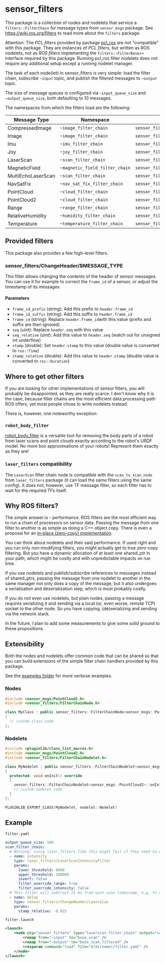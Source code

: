# sensor\_filters

This package is a collection of nodes and nodelets that service a `filters::FilterChain` for message types from `sensor_msgs` package.
See https://wiki.ros.org/filters to read more about the `filters` package.

Attention: The *PCL filters* provided by package [pcl_ros](http://wiki.ros.org/pcl_ros/Tutorials/filters) are not "compatible" with this package. They are instances of *PCL filters*, but written as ROS nodelets, not as *ROS filters* implementing the `filters::FilterBase<>` interface required by this package. Running pcl_ros filter nodelets does not require any additional setup except a running nodelet manager.

The task of each node(let) in sensor_filters is very simple: load the filter chain, subscribe `~input` topic, and publish the filtered messages to `~output` topic.

The size of message queues is configured via `~input_queue_size` and `~output_queue_size`, both defaulting to 10 messages.

The namespaces from which the filters load are the following:

| Message Type | Namespace | Nodelet Name |
|--------------|-----------|--------------|
| CompressedImage | `~image_filter_chain` | `sensor_filters/compressedimage_filter_chain` |
| Image | `~image_filter_chain` | `sensor_filters/image_filter_chain` |
| Imu | `~imu_filter_chain` | `sensor_filters/imu_filter_chain` |
| Joy | `~joy_filter_chain` | `sensor_filters/joy_filter_chain` |
| LaserScan | `~scan_filter_chain` | `sensor_filters/laserscan_filter_chain` |
| MagneticField | `~magnetic_field_filter_chain` | `sensor_filters/magneticfield_filter_chain` |
| MultiEchoLaserScan | `~scan_filter_chain` | `sensor_filters/multiecholaserscan_filter_chain` |
| NavSatFix | `~nav_sat_fix_filter_chain` | `sensor_filters/navsatfix_filter_chain` |
| PointCloud | `~cloud_filter_chain` | `sensor_filters/pointcloud_filter_chain` |
| PointCloud2 | `~cloud_filter_chain` | `sensor_filters/pointcloud2_filter_chain` |
| Range | `~range_filter_chain` | `sensor_filters/range_filter_chain` |
| RelativeHumidity | `~humidity_filter_chain` | `sensor_filters/relativehumidity_filter_chain` |
| Temperature | `~temperature_filter_chain` | `sensor_filters/temperature_filter_chain` |

## Provided filters

This package also provides a few high-level filters.

### sensor_filters/ChangeHeader/$MESSAGE_TYPE

This filter allows changing the contents of the header of sensor messages. You can use it for example to correct the `frame_id` of a sensor, or adjust the timestamp of its messages.

#### Parameters

- `frame_id_prefix` (string): Add this prefix to `header.frame_id`
- `frame_id_suffix` (string): Add this suffix to `header.frame_id`
- `frame_id` (string): Replace `header.frame_id`with this value (prefix and suffix are then ignored)
- `seq` (uint): Replace `header.seq` with this value
- `seq_relative` (uint): Add this value to `header.seq` (watch out for unsigned int underflow)
- `stamp` (double): Set `header.stamp` to this value (double value is converted to `ros::Time`)
- `stamp_relative` (double): Add this value to `header.stamp` (double value is converted to `ros::Duration`)

## Where to get other filters

If you are looking for other implementations of sensor filters, you will probably be disappointed, as they are really scarce. I don't know why it is the case, because filter chains are the most efficient data processing path ROS offers, yet most people chose to write nodelets instead.

There is, however, one noteworthy exception:

### `robot_body_filter`

[robot_body_filter](http://wiki.ros.org/robot_body_filter) is a versatile tool for removing the body parts of a robot from laser scans and point clouds exactly according to the robot's URDF model. No more box approximations of your robots! Represent them exactly as they are!

### `laser_filters` compatibility

The `LaserScan` filter chain node is compatible with the `scan_to_scan_node` from `laser_filters` package (it can load the same filters using the same config).
It does not, however, use TF message filter, so each filter has to wait for the required TFs itself.

## Why ROS filters?

The simple answer is - performance. ROS filters are the most efficient way to run a chain of processors on sensor data. Passing the message from one filter to another is as simple as doing a C++ object copy. There is even a proposal for an [in-place (zero-copy) implementation](https://github.com/ros/filters/pull/38).

You can think about nodelets and their said performance. If used right and you run only non-modifying filters, you might actually get to true zero-copy filtering. But you have a dynamic allocation of at least one shared_ptr in your path, which might be costly and with unpredictable impacts on run time.

If you use nodelets and publish/subscribe references to messages instead of shared_ptrs, passing the message from one nodelet to another in the same manager not only does a copy of the message, but it also undergoes a serialization and deserialization step, which is most probably costly.

If you do not even use nodelets, but plain nodes, passing a message requires serializing it and sending via a local (or, even worse, remote TCP) socket to the other node. So you have copying, (de)serializing and sending via the network stack.

In the future, I plan to add some measurements to give some solid ground to these propositions.

## Extensibility

Both the nodes and nodelets offer common code that can be shared so that you can build extensions of the simple filter chain handlers provided by this package.

See the [examples folder](https://github.com/ctu-vras/sensor_filters/blob/master/examples) for more verbose examples.

### Nodes

```C++
#include <sensor_msgs/PointCloud2.h>
#include <sensor_filters/FilterChainNode.h>

class MyClass : public sensor_filters::FilterChainNode<sensor_msgs::PointCloud2>
{
  // custom class code
};
```

### Nodelets

```C++
#include <pluginlib/class_list_macros.h>
#include <sensor_msgs/PointCloud2.h>
#include <sensor_filters/FilterChainNodelet.h>

class MyNodelet : public sensor_filters::FilterChainNodelet<sensor_msgs::PointCloud2>
{
  protected: void onInit() override
  {
    sensor_filters::FilterChainNodelet<sensor_msgs::PointCloud2>::onInit();
    // custom nodelet code
  }
};

PLUGINLIB_EXPORT_CLASS(MyNodelet, nodelet::Nodelet)
```

## Example

`filter.yaml`

```YAML
output_queue_size: 100
scan_filter_chain:
  # Warning: using laser_filters like this might fail if they need to wait for some TFs; intensity filter does not.
  - name: intensity
    type: laser_filters/LaserScanIntensityFilter
    params:
      lower_threshold: 8000
      upper_threshold: 100000
      invert: false
      filter_override_range: true
      filter_override_intensity: false
  # This filter will subtract 25 ms from each scan timestamp, e.g. to account for transport delay.
  - name: delay
    type: sensor_filters/ChangeHeader/LaserScan
    params:
      stamp_relative: -0.025
```

`filter.launch`

```XML
<launch>
    <node pkg="sensor_filters" type="laserscan_filter_chain" output="screen" name="laser_filter">
        <remap from="~input" to="base_scan" />
        <remap from="~output" to="base_scan_filtered" />
        <rosparam command="load" file="$(dirname)/filter.yaml" />
    </node>
</launch>
```